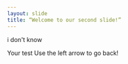 ```yaml
---
layout: slide
title: “Welcome to our second slide!”
---
```

i don't know 

Your test
Use the left arrow to go back!
